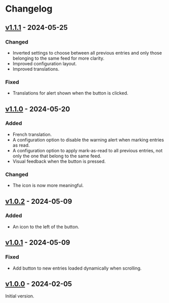 # Changelog

## [v1.1.1](https://github.com/kalvn/freshrss-mark-previous-as-read/releases/tag/v1.1.1) - 2024-05-25
### Changed
- Inverted settings to choose between all previous entries and only those belonging to the same feed for more clarity.
- Improved configuration layout.
- Improved translations.

### Fixed
- Translations for alert shown when the button is clicked.


## [v1.1.0](https://github.com/kalvn/freshrss-mark-previous-as-read/releases/tag/v1.1.0) - 2024-05-20
### Added
- French translation.
- A configuration option to disable the warning alert when marking entries as read.
- A configuration option to apply mark-as-read to all previous entries, not only the one that belong to the same feed.
- Visual feedback when the button is pressed.

### Changed
- The icon is now more meaningful.


## [v1.0.2](https://github.com/kalvn/freshrss-mark-previous-as-read/releases/tag/v1.0.2) - 2024-05-09
### Added
- An icon to the left of the button.


## [v1.0.1](https://github.com/kalvn/freshrss-mark-previous-as-read/releases/tag/v1.0.1) - 2024-05-09
### Fixed
- Add button to new entries loaded dynamically when scrolling.


## [v1.0.0](https://github.com/kalvn/freshrss-mark-previous-as-read/releases/tag/v1.0.0) - 2024-02-05
Initial version.
